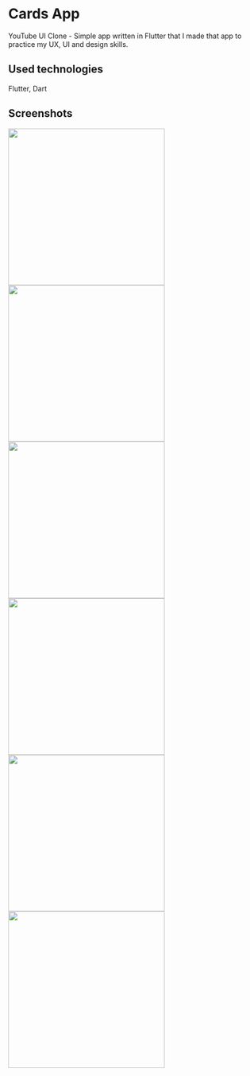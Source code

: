 # Cards App

YouTube UI Clone - Simple app written in Flutter that I made that app to practice my UX, UI and design skills.

## Used technologies
Flutter, Dart

## Screenshots
<img src="https://user-images.githubusercontent.com/77902674/165900529-2cd9405c-0daa-43b9-b0d8-fe4d98089ca6.png" align="left" width="315">
<img src="https://user-images.githubusercontent.com/77902674/165900608-5b415e34-8989-40e8-8f38-f3770bd9d9ce.png" align="left" width="315">
<img src="https://user-images.githubusercontent.com/77902674/165900543-c6f38391-6743-4aa1-af36-207008f4fba0.png" align="left" width="315">

<img src="https://user-images.githubusercontent.com/77902674/165900575-9e5a408b-a2a8-4e8d-b3f4-80b63fd9932d.png" align="left" width="315">
<img src="https://user-images.githubusercontent.com/77902674/165900585-b84c7d23-eeb7-489f-b182-205b8b4b1f97.png" align="left" width="315">
<img src="https://user-images.githubusercontent.com/77902674/165900587-b59bbb2d-c2fc-497d-b3cc-afff7be3d3dd.png" align="left" width="315">
